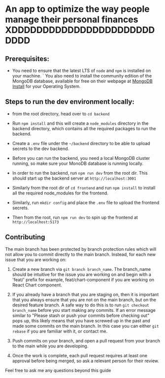 #  An app to optimize the way people manage their personal finances XDDDDDDDDDDDDDDDDDDDDDDDDDDD

## Prerequisites:

- You need to ensure that the latest LTS of `node` and `npm` is installed on your machine.
` You also need to install the community edition of the MongoDB database, available for free on their webpage at [MongoDB Install](https://www.mongodb.com/docs/manual/installation/) for your Operating System.

## Steps to run the dev environment locally:

- from the root directory, head over to `cd backend`
- Run `npm install` and this will create a `node_modules` directory in the backend directory, which contains all the required packages to run the backend.

- Create a `.env` file under the `~/backend` directory to be able to upload secrets to the dev backend.
- Before you can run the backend, you need a local MongoDB cluster running, so make sure your MonoDB database is running locally.

- In order to run the backend, run `npm run dev` from the root dir. This should start up the backend server at `http://localhost:3001`

- Similarly from the root dir of `cd frontend` and run `npm install` to install all the required node_modules for the frontend.

- Similarly, run `mkdir config` and place the `.env` file to upload the frontend secrets.

- Then from the root, run `npm run dev` to spin up the frontend at `http://localhost:5173`

## Contributing

The main branch has been protected by branch protection rules which will not allow you to commit directly to the main branch. Instead, for each new issue that you are working on:

1. Create a new branch via `git branch branch_name`. The branch_name should be intuitive for the issue you are working on and begin with a 'feat/' prefix for example, feat/chart-component if you are working on React Chart component.

2. If you already have a branch that you are staging on, then it is important that you always ensure that you are not on the main branch, but on the desired feature branch. A safe way to do this is to run `git checkout branch_name` before you start making any commits. If an error message similar to "Please stash or push your commits before checking out" pops up, this likely means that you have screwed up in the past and made some commits on the main branch. In this case you can either `git rebase` if you are familiar with it, or contact me.

3. Push commits on your branch, and open a pull request from your branch to the main while you are developing.

4. Once the work is complete, each pull request requires at least one approval before being merged, so ask a relevant person for their review.

Feel free to ask me any questions beyond this guide
